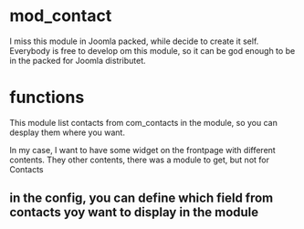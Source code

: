 # mod_contact

I miss this module in Joomla packed, while decide to create it self.
Everybody is free to develop om this module, so it can be god enough to be in the packed for Joomla distributet.

# functions
This module list contacts from com_contacts in the module, so you can desplay them where you want.

In my case, I want to have some widget on the frontpage with different contents.
They other contents, there was a module to get, but not for Contacts

## in the config, you can define which field from contacts yoy want to display in the module
